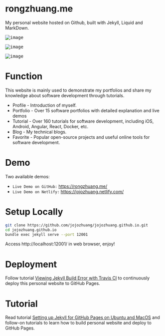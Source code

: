 # rongzhuang.me
My personal website hosted on Github, built with Jekyll, Liquid and MarkDown.

<kbd>![image](/public/assets/github_portfolio1.png)</kbd>

<kbd>![image](/public/assets/github_portfolio2.png)</kbd>

<kbd>![image](/public/assets/github_tutorial.png)</kbd>

# Function
This website is mainly used to demonstrate my portfolios and share my knowledge about software development through tutorials.
* Profile - Introduction of myself.
* Portfolio - Over 15 software portfolios with detailed explanation and live demos
* Tutorial - Over 160 tutorials for software development, including iOS, Android, Angular, React, Docker, etc.
* Blog - My technical blogs.
* Favorite - Popular open-source projects and useful online tools for software development.

# Demo
Two available demos:
* `Live Demo on GitHub:` <a href="https://rongzhuang.me/" target="\_blank">https://rongzhuang.me/</a>
* `Live Demo on Netlify:` <a href="https://jojozhuang.netlify.com/" target="\_blank">https://jojozhuang.netlify.com/</a>

# Setup Locally
```bash
git clone https://github.com/jojozhuang/jojozhuang.github.io.git
cd jojozhuang.github.io
bundle exec jekyll serve --port 12001
```
Access http://localhost:12001/ in web browser, enjoy!

# Deployment
Follow tutorial [Viewing Jekyll Build Error with Travis CI](https://rongzhuang.me/tutorial/githubpages/viewing-jekyll-build-error-with-travisci/) to continuously deploy this personal website to GitHub Pages.

# Tutorial
Read tutorial [Setting up Jekyll for GitHub Pages on Ubuntu and MacOS](https://rongzhuang.me/githubpage/setting-up-jekyll-on-ubuntu-and-macos/) and follow-on tutorials to learn how to build personal website and deploy to GitHub Pages.
